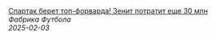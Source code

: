 <!--2025-02-03 12:02:09-->
<div class="yb">
  <a class="nodecor" href="/index.html?sport/spartak_beret_top-forvarda_zenit_potratit_eshche_30_mln">
    <img class="preview" data-videoid="DCYQYXl0EOk" src="https://i1.ytimg.com/vi/DCYQYXl0EOk/hqdefault.jpg" align="middle" alt="">
  </a>
  <div class="inlbl text">
    <a class="nodecor" href="/index.html?sport/spartak_beret_top-forvarda_zenit_potratit_eshche_30_mln">Спартак берет топ-форварда! Зенит потратит еще 30 млн</a><br>
    <i class="smaller2">Фабрика Футбола</i><br>
    <i class="smaller3">2025-02-03</i>
  </div>
</div>

